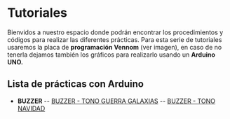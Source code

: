 # Tutoriales

Bienvidos a nuestro espacio donde podrán encontrar los procedimientos y códigos para realizar las diferentes prácticas.
Para esta serie de tutoriales usaremos la placa de **programación Vennom** (ver imagen), en caso de no tenerla dejamos también los gráficos para realizarlo usando un **Arduino UNO.**

## Lista de prácticas con Arduino

- **BUZZER**
-- [BUZZER - TONO GUERRA GALAXIAS](https://github.com/Insani01/Tutoriales/tree/master/Guerra_Galaxias_buzzer)
-- [BUZZER - TONO NAVIDAD](https://github.com/Insani01/Tutoriales/tree/master/Navidad_buzzer)


